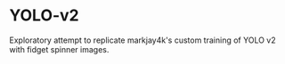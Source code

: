 # YOLO-v2

Exploratory attempt to replicate markjay4k's custom training of YOLO v2 with fidget spinner images.
